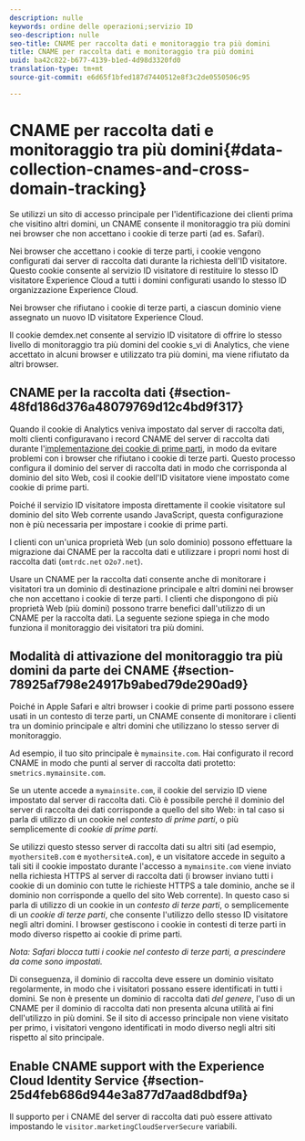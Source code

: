 ```yaml
---
description: nulle
keywords: ordine delle operazioni;servizio ID
seo-description: nulle
seo-title: CNAME per raccolta dati e monitoraggio tra più domini
title: CNAME per raccolta dati e monitoraggio tra più domini
uuid: ba42c822-b677-4139-b1ed-4d98d3320fd0
translation-type: tm+mt
source-git-commit: e6d65f1bfed187d7440512e8f3c2de0550506c95

---
```



# CNAME per raccolta dati e monitoraggio tra più domini{#data-collection-cnames-and-cross-domain-tracking}

Se utilizzi un sito di accesso principale per l'identificazione dei clienti prima che visitino altri domini, un CNAME consente il monitoraggio tra più domini nei browser che non accettano i cookie di terze parti (ad es. Safari).

Nei browser che accettano i cookie di terze parti, i cookie vengono configurati dai server di raccolta dati durante la richiesta dell'ID visitatore. Questo cookie consente al servizio ID visitatore di restituire lo stesso ID visitatore Experience Cloud a tutti i domini configurati usando lo stesso ID organizzazione Experience Cloud.

Nei browser che rifiutano i cookie di terze parti, a ciascun dominio viene assegnato un nuovo ID visitatore Experience Cloud.

Il cookie demdex.net consente al servizio ID visitatore di offrire lo stesso livello di monitoraggio tra più domini del cookie s_vi di Analytics, che viene accettato in alcuni browser e utilizzato tra più domini, ma viene rifiutato da altri browser.

## CNAME per la raccolta dati {#section-48fd186d376a48079769d12c4bd9f317}

Quando il cookie di Analytics veniva impostato dal server di raccolta dati, molti clienti configuravano i record CNAME del server di raccolta dati durante l'[implementazione dei cookie di prime parti](https://marketing.adobe.com/resources/help/en_US/whitepapers/first_party_cookies/), in modo da evitare problemi con i browser che rifiutano i cookie di terze parti. Questo processo configura il dominio del server di raccolta dati in modo che corrisponda al dominio del sito Web, così il cookie dell'ID visitatore viene impostato come cookie di prime parti.

Poiché il servizio ID visitatore imposta direttamente il cookie visitatore sul dominio del sito Web corrente usando JavaScript, questa configurazione non è più necessaria per impostare i cookie di prime parti.

I clienti con un'unica proprietà Web (un solo dominio) possono effettuare la migrazione dai CNAME per la raccolta dati e utilizzare i propri nomi host di raccolta dati (`omtrdc.net` o`2o7.net`).

Usare un CNAME per la raccolta dati consente anche di monitorare i visitatori tra un dominio di destinazione principale e altri domini nei browser che non accettano i cookie di terze parti. I clienti che dispongono di più proprietà Web (più domini) possono trarre benefici dall'utilizzo di un CNAME per la raccolta dati. La seguente sezione spiega in che modo funziona il monitoraggio dei visitatori tra più domini.

## Modalità di attivazione del monitoraggio tra più domini da parte dei CNAME {#section-78925af798e24917b9abed79de290ad9}

Poiché in Apple Safari e altri browser i cookie di prime parti possono essere usati in un contesto di terze parti, un CNAME consente di monitorare i clienti tra un dominio principale e altri domini che utilizzano lo stesso server di monitoraggio.

Ad esempio, il tuo sito principale è `mymainsite.com`. Hai configurato il record CNAME in modo che punti al server di raccolta dati protetto: `smetrics.mymainsite.com`.

Se un utente accede a `mymainsite.com`, il cookie del servizio ID viene impostato dal server di raccolta dati. Ciò è possibile perché il dominio del server di raccolta dei dati corrisponde a quello del sito Web: in tal caso si parla di utilizzo di un cookie nel *contesto di prime parti*, o più semplicemente di *cookie di prime parti*.

Se utilizzi questo stesso server di raccolta dati su altri siti (ad esempio, `myothersiteB.com` e `myothersiteA.com`), e un visitatore accede in seguito a tali siti il cookie impostato durante l'accesso a `mymainsite.com` viene inviato nella richiesta HTTPS al server di raccolta dati (i browser inviano tutti i cookie di un dominio con tutte le richieste HTTPS a tale dominio, anche se il dominio non corrisponde a quello del sito Web corrente). In questo caso si parla di utilizzo di un cookie in un *contesto di terze parti*, o semplicemente di un *cookie di terze parti*, che consente l'utilizzo dello stesso ID visitatore negli altri domini. I browser gestiscono i cookie in contesti di terze parti in modo diverso rispetto ai cookie di prime parti.

*Nota: Safari blocca tutti i cookie nel contesto di terze parti, a prescindere da come sono impostati.*

Di conseguenza, il dominio di raccolta deve essere un dominio visitato regolarmente, in modo che i visitatori possano essere identificati in tutti i domini. Se non è presente un dominio di raccolta dati *del genere*, l'uso di un CNAME per il dominio di raccolta dati non presenta alcuna utilità ai fini dell'utilizzo in più domini. Se il sito di accesso principale non viene visitato per primo, i visitatori vengono identificati in modo diverso negli altri siti rispetto al sito principale.

## Enable CNAME support with the Experience Cloud Identity Service {#section-25d4feb686d944e3a877d7aad8dbdf9a}

Il supporto per i CNAME del server di raccolta dati può essere attivato impostando le `visitor.marketingCloudServerSecure` variabili.
